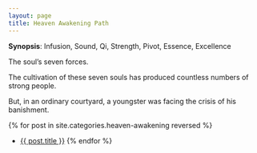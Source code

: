 ```yaml
---
layout: page
title: Heaven Awakening Path
---
```

**Synopsis**: Infusion, Sound, Qi, Strength, Pivot, Essence, Excellence

The soul’s seven forces.

The cultivation of these seven souls has produced countless numbers of strong people.

But, in an ordinary courtyard, a youngster was facing the crisis of his banishment.

{% for post in site.categories.heaven-awakening reversed %}
* [{{ post.title }}]({{site.baseurl}}{{post.url}})
{% endfor %}
